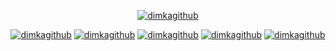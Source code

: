 <p align="center">
  <a href="https://github.com/dimkagithub" target="_blank"><img alt="dimkagithub" src="https://github-readme-stats.vercel.app/api?username=dimkagithub&show_icons=true&include_all_commits=true&count_private=true&theme=vision-friendly-dark"/></a>
  
</p>

<p align="center">
  <a href="https://github.com/dimkagithub" target="_blank"><img alt="dimkagithub" src="https://badges.pufler.dev/visits/dimkagithub/dimkagithub?logo=GitHub&style=plastic"/></a>
  <a href="https://github.com/dimkagithub" target="_blank"><img alt="dimkagithub" src="https://badges.pufler.dev/years/dimkagithub?logo=GitHub&style=plastic"/></a>
  <a href="https://github.com/dimkagithub" target="_blank"><img alt="dimkagithub" src="https://badges.pufler.dev/repos/dimkagithub?logo=GitHub&style=plastic"></a>
  <a href="https://github.com/dimkagithub" target="_blank"><img alt="dimkagithub" src="https://badges.pufler.dev/gists/dimkagithub?logo=GitHub&style=plastic"></a>
  <a href="https://github.com/dimkagithub" target="_blank"><img alt="dimkagithub" src="https://badges.pufler.dev/commits/monthly/dimkagithub?logo=GitHub&style=plastic"></a>
  
</p>

